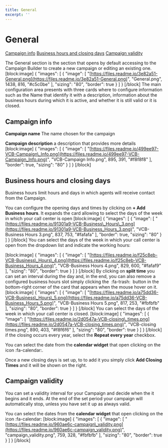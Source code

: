 ```yaml
---
title: General
excerpt: ''
---
```


# General

[Campaign info](general.md#section--campaign-info-) [Business hours and closing days](general.md#section--business-hours-and-closing-days-) [Campaign validity](general.md#section--campaign-validity-)   


The General section is the section that opens by default accessing to the Campaign Builder to create a new campaign or editing an existing one. \[block:image\] { "images": \[ { "image": \[ "[https://files.readme.io/3e82a51-General.png](https://files.readme.io/3e82a51-General.png)", "General.png", 1438, 816, "\#c5c0be" \], "sizing": "80", "border": true } \] } \[/block\] The main configuration area presents with three cards where to configure information such as the Name that identify it with a description, information about the business hours during which it is active, and whether it is still valid or it is closed.

## **Campaign info**

**Campaign name** The name chosen for the campaign

**Campaign description** a description that provides more details \[block:image\] { "images": \[ { "image": \[ "[https://files.readme.io/499ee97-VCB-Campaign\_Info.png](https://files.readme.io/499ee97-VCB-Campaign_Info.png)", "VCB-Campaign Info.png", 895, 391, "\#f8f8f8" \], "border": true, "sizing": "80" } \] } \[/block\]

## **Business hours and closing days**

Business hours limit hours and days in which agents will receive contact from the Campaign.

You can configure the opening days and times by clicking on **+ Add Business hours**. It expands the card allowing to select the days of the week in which your call center is open \[block:image\] { "images": \[ { "image": \[ "[https://files.readme.io/91301a9-VCB-Business\_Hours\_3.png](https://files.readme.io/91301a9-VCB-Business_Hours_3.png)", "VCB-Business Hours 3.png", 837, 753, "\#fafafa" \], "border": true, "sizing": "80" } \] } \[/block\] You can select the days of the week in which your call center is open from the dropdown list and indicate the working hours:

\[block:image\] { "images": \[ { "image": \[ "[https://files.readme.io/f25c8eb-VCB-Business\_Hours\_4.png](https://files.readme.io/f25c8eb-VCB-Business_Hours_4.png)", "VCB-Business Hours 4.png", 829, 600, "\#fafaf9" \], "sizing": "80", "border": true } \] } \[/block\] By clicking on **split time** you can set an interval during the day and, in the end, you can also remove a configured business hours slot simply clicking the  :fa-trash:  button in the bottom-right corner of the card that appears when the mouse hover on it. \[block:image\] { "images": \[ { "image": \[ "[https://files.readme.io/a75dd36-VCB-Business\_Hours\_5.png](https://files.readme.io/a75dd36-VCB-Business_Hours_5.png)", "VCB-Business Hours 5.png", 817, 253, "\#fbfbfb" \], "sizing": "80", "border": true } \] } \[/block\] You can select the days of the week in which your call center is closed. \[block:image\] { "images": \[ { "image": \[ "[https://files.readme.io/2d0547a-VCB-closing\_times.png](https://files.readme.io/2d0547a-VCB-closing_times.png)", "VCB-closing times.png", 890, 403, "\#f8f6f6" \], "sizing": "80", "border": true } \] } \[/block\] if the closing occurs every year, select the **Repeat every year** checkbox.

You can select the date from the **calendar widget** that open clicking on the icon :fa-calendar:.

Once a new closing days is set up, to to add it you simply click **Add Closing Times** and it will be shown on the right.

## **Campaign validity**

You can set a validity interval for your Campaign and decide when the it begins and it ends. At the end of the set period your campaign will automatically stop, unless you have set it up as always valid.

You can select the dates from the **calendar widget** that open clicking on the icon :fa-calendar: \[block:image\] { "images": \[ { "image": \[ "[https://files.readme.io/960ae6c-campaign\_validity.png](https://files.readme.io/960ae6c-campaign_validity.png)", "campaign\_validity.png", 759, 328, "\#fbfbfb" \], "sizing": "80", "border": true } \] } \[/block\]

